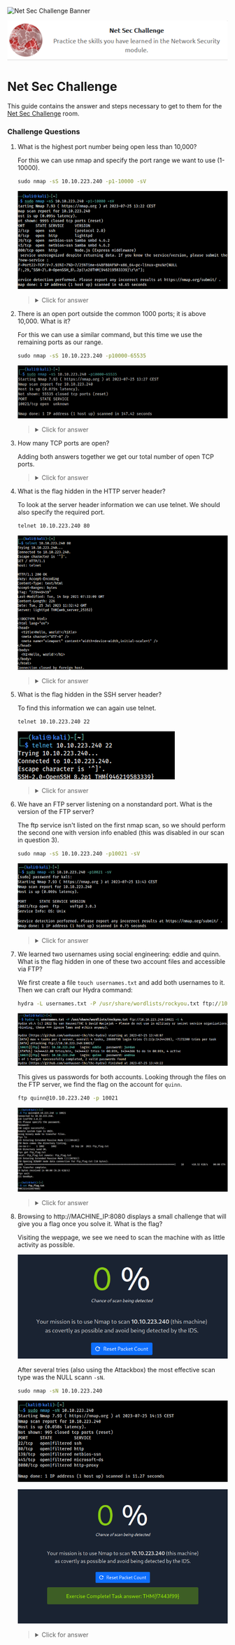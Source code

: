 ![Net Sec Challenge Banner](https://assets.tryhackme.com/room-banners/netsecmodule.png)

<p align="center">
   <img src="https://github.com/Kevinovitz/TryHackMe_Writeups/raw/main/netsecchallenge/Net_Sec_Challenge_Cover.png" alt="Net Sec Challenge Logo">
</p>

# Net Sec Challenge

This guide contains the answer and steps necessary to get to them for the [Net Sec Challenge](https://tryhackme.com/room/netsecchallenge) room.

### Challenge Questions

1. What is the highest port number being open less than 10,000?

   For this we can use nmap and specify the port range we want to use (1-10000).

   ```cmd
   sudo nmap -sS 10.10.223.240 -p1-10000 -sV
   ```

   ![Nmap](https://github.com/Kevinovitz/TryHackMe_Writeups/raw/main/netsecchallenge/Net_Sec_Challenge_Nmap.png)

   ><details><summary>Click for answer</summary>8080</details>

2. There is an open port outside the common 1000 ports; it is above 10,000. What is it?

   For this we can use a similar command, but this time we use the remaining ports as our range.

   ```cmd
   sudo nmap -sS 10.10.223.240 -p10000-65535
   ```
   
   ![Nmap 2](https://github.com/Kevinovitz/TryHackMe_Writeups/raw/main/netsecchallenge/Net_Sec_Challenge_Nmap_2.png)

   ><details><summary>Click for answer</summary>10021</details>

3. How many TCP ports are open?

   Adding both answers together we get our total number of open TCP ports.

   ><details><summary>Click for answer</summary>6</details>

4. What is the flag hidden in the HTTP server header?

   To look at the server header information we can use telnet. We should also specify the required port.

   ```cmd
   telnet 10.10.223.240 80
   ```

   ![Http Flag](https://github.com/Kevinovitz/TryHackMe_Writeups/raw/main/netsecchallenge/Net_Sec_Challenge_HTTP_Flag.png)

   ><details><summary>Click for answer</summary>THM{web_server_25352}</details>

5. What is the flag hidden in the SSH server header?

   To find this information we can again use telnet.

   ```cmd
   telnet 10.10.223.240 22
   ```

   ![Ssh Flag](https://github.com/Kevinovitz/TryHackMe_Writeups/raw/main/netsecchallenge/Net_Sec_Challenge_ssh_Flag.png)

   ><details><summary>Click for answer</summary>THM{946219583339}</details>

7. We have an FTP server listening on a nonstandard port. What is the version of the FTP server?

   The ftp service isn't listed on the first nmap scan, so we should perform the second one with version info enabled (this was disabled in our scan in question 3).

   ```cmd
   sudo nmap -sS 10.10.223.240 -p10021 -sV
   ```

   ![Nmap Ftp](https://github.com/Kevinovitz/TryHackMe_Writeups/raw/main/netsecchallenge/Net_Sec_Challenge_Nmap_FTP.png)

   ><details><summary>Click for answer</summary>vsftpd 3.0.3</details>

8. We learned two usernames using social engineering: eddie and quinn. What is the flag hidden in one of these two account files and accessible via FTP?

   We first create a file `touch usernames.txt` and add both usernames to it. Then we can craft our Hydra command:
   
   ```cmd
   hydra -L usernames.txt -P /usr/share/wordlists/rockyou.txt ftp://10.10.223.240:10021 -t 4
   ```

   ![Hydra](https://github.com/Kevinovitz/TryHackMe_Writeups/raw/main/netsecchallenge/Net_Sec_Challenge_Hydra.png)

   This gives us passwords for both accounts. Looking through the files on the FTP server, we find the flag on the account for `quinn`.
   
   ```cmd
   ftp quinn@10.10.223.240 -p 10021
   ```

   ![Ftp Flag](https://github.com/Kevinovitz/TryHackMe_Writeups/raw/main/netsecchallenge/Net_Sec_Challenge_FTP_Flag.png)

   ><details><summary>Click for answer</summary>THM{321452667098}</details>

9. Browsing to http://MACHINE_IP:8080 displays a small challenge that will give you a flag once you solve it. What is the flag?

   Visiting the weppage, we see we need to scan the machine with as little activity as possible.
   
   ![Nmap Challenge Page](https://github.com/Kevinovitz/TryHackMe_Writeups/raw/main/netsecchallenge/Net_Sec_Challenge_Nmap_Challenge_Page.png)
   
   After several tries (also using the Attackbox) the most effective scan type was the NULL scann `-sN`.
   
   ```cmd
   sudo nmap -sN 10.10.223.240
   ```
   
   ![Nmap Challenge](https://github.com/Kevinovitz/TryHackMe_Writeups/raw/main/netsecchallenge/Net_Sec_Challenge_Nmap_Challenge.png)

   ![Nmap Challenge Flag](https://github.com/Kevinovitz/TryHackMe_Writeups/raw/main/netsecchallenge/Net_Sec_Challenge_Nmap_Challenge_Flag.png)

   ><details><summary>Click for answer</summary>THM{f7443f99}</details>
